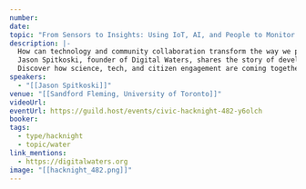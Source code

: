 ```yaml
---
number: 
date: 
topic: "From Sensors to Insights: Using IoT, AI, and People to Monitor Watershed"
description: |-
  How can technology and community collaboration transform the way we protect our waterways?
  Jason Spitkoski, founder of Digital Waters, shares the story of developing innovative tools to monitor water quality in real time and the surprising insights from a pilot project on Yellow Creek in midtown Toronto.
  Discover how science, tech, and citizen engagement are coming together to safeguard our most vital resource.
speakers:
  - "[[Jason Spitkoski]]"
venue: "[[Sandford Fleming, University of Toronto]]"
videoUrl: 
eventUrl: https://guild.host/events/civic-hacknight-482-y6olch
booker: 
tags:
  - type/hacknight
  - topic/water
link_mentions:
  - https://digitalwaters.org
image: "[[hacknight_482.png]]"
---
```

